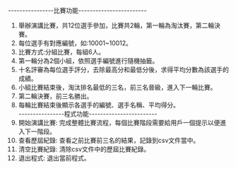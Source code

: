 ----------------比賽功能------------------------  
1. 舉辦演講比賽，共12位選手參加，比賽共2輪，第一輪為淘汰賽，第二輪決賽。
2. 每位選手有對應編號，如:10001~10012。
3. 比賽方式:分組比賽，每組6人。
4. 第一輪分為2個小組，依照選手編號進行隨機抽籤。
5. 十名評審為每位選手評分，去除最高分和最低分後，求得平均分數為該選手的成績。
6. 小組比賽結束後，淘汰排名最低的三名，前三名晉級，進入下一輪比賽。
7. 第二輪決賽，前三名勝出。
8. 每輪比賽結束後顯示各選手的編號、選手名稱、平均得分。  
----------------程式功能------------------------
1. 開始演講比賽: 完成整體比賽流程，每個比賽階段需要給用戶一個提示以便進入下一階段。
2. 查看歷屆紀錄:  查看之前比賽前三名的結果，記錄到csv文件當中。
3. 清空比賽紀錄: 清除csv文件中的歷屆比賽紀錄。
4. 退出程式: 退出當前程式。  





